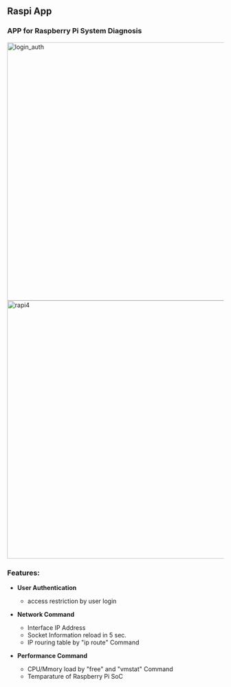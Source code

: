 ## Raspi App

### APP for Raspberry Pi System Diagnosis

<img width="600" alt="login_auth" src="https://user-images.githubusercontent.com/78691634/194764359-055658b9-ab34-4258-b4a5-fcaaf19aff6a.png">

<img width="600" alt="rapi4" src="https://user-images.githubusercontent.com/78691634/190848279-dc46715e-ad4d-4e65-b8fd-b0934e5fde26.png">


### Features:
+ __User Authentication__
  + access restriction by user login

+ __Network Command__
  + Interface IP Address
  + Socket Information reload in 5 sec.
  + IP rouring table by "ip route" Command

+ __Performance Command__
  + CPU/Mmory load by "free" and "vmstat" Command
  + Temparature of Raspberry Pi SoC
